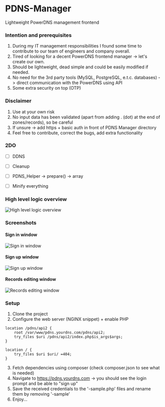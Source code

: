 # PDNS-Manager
Lightweight PowerDNS management frontend


### Intention and prerequisites
1. During my IT management responsibilities I found some time to contribute to our team of engineers and company overall.
2. Tired of looking for a decent PowerDNS frontend manager -> let's create our own.
3. Should be lightweight, dead simple and could be easily modified if needed.
4. No need for the 3rd party tools (MySQL, PostgreSQL, e.t.c. databases) -> direct communication with the PowerDNS using API
5. Some extra security on top (OTP)


### Disclaimer
1. Use at your own risk
2. No input data has been validated (apart from adding . (dot) at the end of zones/records), so be careful
3. If unsure -> add https + basic auth in front of PDNS Manager directory
4. Feel free to contribute, correct the bugs, add extra functionality


### 2DO
- [ ] DDNS
- [ ] Cleanup
- [ ] PDNS_Helper -> prepare() -> array 
- [ ] Minify everything



### High level logic overview
![High level logic overview](https://raw.githubusercontent.com/vbeskrovny/PDNS-Manager/main/PDNS_Manager_HL_Overview.png)


### Screenshots
#### Sign in window
![Sign in window](https://github.com/vbeskrovny/PDNS-Manager/blob/main/PDNS_Manager_login_window.png?raw=true)
#### Sign up window
![Sign up window](https://github.com/vbeskrovny/PDNS-Manager/blob/main/PDNS_Manager_signup_window.png?raw=true)
#### Records editing window
![Records editing window](https://github.com/vbeskrovny/PDNS-Manager/blob/main/PDNS_Manager_records_window.png?raw=true)


### Setup
1. Clone the project
2. Configure the web server (NGINX snippet) + enable PHP
```
location /pdns/api2 {
    root /var/www/pdns.yourdns.com/pdns/api2;                                                                                                                         
    try_files $uri /pdns/api2/index.php$is_args$args;
}

location / {               
    try_files $uri $uri/ =404;
}
```
3. Fetch dependencies using composer (check composer.json to see what is needed)
4. Navigate to https://pdns.yourdns.com -> you should see the login prompt and be able to "sign up"
5. Save the received credentials to the '-sample.php' files and rename them by removing '-sample'
6. Enjoy...
